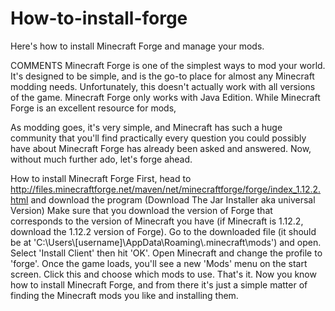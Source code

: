# How-to-install-forge
Here's how to install Minecraft Forge and manage your mods.

 
 
 
 
 COMMENTS
Minecraft Forge is one of the simplest ways to mod your world. It's designed to be simple, and is the go-to place for almost any Minecraft modding needs. Unfortunately, this doesn't actually work with all versions of the game. Minecraft Forge only works with Java Edition.
While Minecraft Forge is an excellent resource for mods,

As modding goes, it's very simple, and Minecraft has such a huge community that you'll find practically every question you could possibly have about Minecraft Forge has already been asked and answered. Now, without much further ado, let's forge ahead. 

How to install Minecraft Forge
First, head to http://files.minecraftforge.net/maven/net/minecraftforge/forge/index_1.12.2.html and download the program (Download The Jar Installer aka universal Version)
Make sure that you download the version of Forge that corresponds to the version of Minecraft you have (if Minecraft is 1.12.2, download the 1.12.2 version of Forge). 
Go to the downloaded file (it should be at 'C:\Users\\[username]\AppData\Roaming\\.minecraft\mods') and open.
Select 'Install Client' then hit 'OK'. 
Open Minecraft and change the profile to 'forge'. 
Once the game loads, you'll see a new 'Mods' menu on the start screen. 
Click this and choose which mods to use.
That's it. Now you know how to install Minecraft Forge, and from there it's just a simple matter of finding the Minecraft mods you like and installing them.
